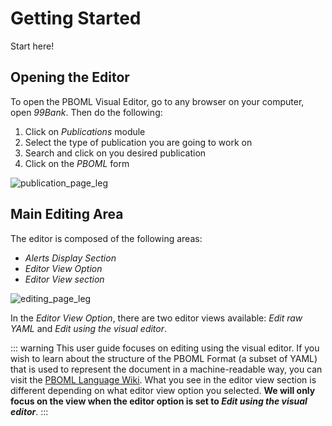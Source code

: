 # Getting Started

Start here! <Icon hero="rocket-launch"></Icon>

## Opening the Editor

To open the PBOML Visual Editor, go to any browser on your computer, open *99Bank*. Then do the following:
1. Click on *Publications* module
2. Select the type of publication you are going to work on
3. Search and click on you desired publication
4. Click on the *PBOML* form

![publication_page_leg](/publication_page_leg.png)

## Main Editing Area

The editor is composed of the following areas:
-	*Alerts Display Section*
-	*Editor View Option*
-	*Editor View section*

![editing_page_leg](/editing_page_leg.png)

In the *Editor View Option*, there are two editor views available: *Edit raw YAML* and *Edit using the visual editor*. 

::: warning
This user guide focuses on editing using the visual editor. If you wish to learn about the structure of the PBOML Format (a subset of YAML) that is used to represent the document in a machine-readable way, you can visit the [PBOML Language Wiki](https://github.com/pbo-dpb/pboml-parser--parseur-pboml/wiki). What you see in the editor view section is different depending on what editor view option you selected. **We will only focus on the view when the editor option is set to *Edit using the visual editor***.
:::
